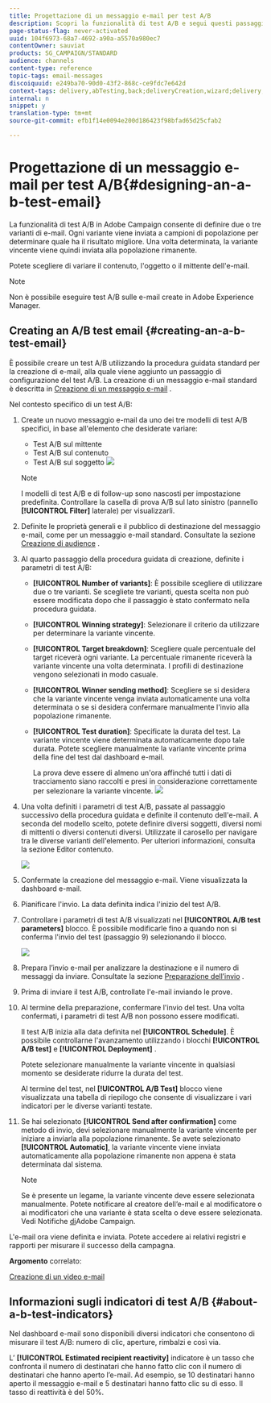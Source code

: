 ```yaml
---
title: Progettazione di un messaggio e-mail per test A/B
description: Scopri la funzionalità di test A/B e segui questi passaggi per creare un'e-mail da un modello di test A/B in Adobe Campaign.
page-status-flag: never-activated
uuid: 104f6973-68a7-4692-a90a-a5570a980ec7
contentOwner: sauviat
products: SG_CAMPAIGN/STANDARD
audience: channels
content-type: reference
topic-tags: email-messages
discoiquuid: e249ba70-90d0-43f2-868c-ce9fdc7e642d
context-tags: delivery,abTesting,back;deliveryCreation,wizard;delivery,main
internal: n
snippet: y
translation-type: tm+mt
source-git-commit: efb1f14e0094e200d186423f98bfad65d25cfab2

---
```



# Progettazione di un messaggio e-mail per test A/B{#designing-an-a-b-test-email}

La funzionalità di test A/B in Adobe Campaign consente di definire due o tre varianti di e-mail. Ogni variante viene inviata a campioni di popolazione per determinare quale ha il risultato migliore. Una volta determinata, la variante vincente viene quindi inviata alla popolazione rimanente.

Potete scegliere di variare il contenuto, l&#39;oggetto o il mittente dell&#39;e-mail.

>[!NOTE]
>
>Non è possibile eseguire test A/B sulle e-mail create in Adobe Experience Manager.

## Creating an A/B test email {#creating-an-a-b-test-email}

È possibile creare un test A/B utilizzando la procedura guidata standard per la creazione di e-mail, alla quale viene aggiunto un passaggio di configurazione del test A/B. La creazione di un messaggio e-mail standard è descritta in [Creazione di un messaggio e-mail](../../channels/using/creating-an-email.md) .

Nel contesto specifico di un test A/B:

1. Create un nuovo messaggio e-mail da uno dei tre modelli di test A/B specifici, in base all&#39;elemento che desiderate variare:

   * Test A/B sul mittente
   * Test A/B sul contenuto
   * Test A/B sul soggetto
   ![](assets/create_ab_testing.png)

   >[!NOTE]
   >
   >I modelli di test A/B e di follow-up sono nascosti per impostazione predefinita. Controllare la casella di prova A/B sul lato sinistro (pannello **[!UICONTROL Filter]** laterale) per visualizzarli.

1. Definite le proprietà generali e il pubblico di destinazione del messaggio e-mail, come per un messaggio e-mail standard. Consultate la sezione [Creazione di audience](../../audiences/using/creating-audiences.md) .
1. Al quarto passaggio della procedura guidata di creazione, definite i parametri di test A/B:

   * **[!UICONTROL Number of variants]**: È possibile scegliere di utilizzare due o tre varianti. Se scegliete tre varianti, questa scelta non può essere modificata dopo che il passaggio è stato confermato nella procedura guidata.
   * **[!UICONTROL Winning strategy]**: Selezionare il criterio da utilizzare per determinare la variante vincente.
   * **[!UICONTROL Target breakdown]**: Scegliere quale percentuale del target riceverà ogni variante. La percentuale rimanente riceverà la variante vincente una volta determinata. I profili di destinazione vengono selezionati in modo casuale.
   * **[!UICONTROL Winner sending method]**: Scegliere se si desidera che la variante vincente venga inviata automaticamente una volta determinata o se si desidera confermare manualmente l&#39;invio alla popolazione rimanente.
   * **[!UICONTROL Test duration]**: Specificate la durata del test. La variante vincente viene determinata automaticamente dopo tale durata. Potete scegliere manualmente la variante vincente prima della fine del test dal dashboard e-mail.

      La prova deve essere di almeno un&#39;ora affinché tutti i dati di tracciamento siano raccolti e presi in considerazione correttamente per selezionare la variante vincente.
   ![](assets/ab_parameters.png)

1. Una volta definiti i parametri di test A/B, passate al passaggio successivo della procedura guidata e definite il contenuto dell&#39;e-mail. A seconda del modello scelto, potete definire diversi soggetti, diversi nomi di mittenti o diversi contenuti diversi. Utilizzate il carosello per navigare tra le diverse varianti dell&#39;elemento. Per ulteriori informazioni, consulta la sezione Editor [](../../designing/using/designing-content-in-adobe-campaign.md) contenuto.

   ![](assets/create_ab_testing2.png)

1. Confermate la creazione del messaggio e-mail. Viene visualizzata la dashboard e-mail.
1. Pianificare l&#39;invio. La data definita indica l&#39;inizio del test A/B.
1. Controllare i parametri di test A/B visualizzati nel **[!UICONTROL A/B test parameters]** blocco. È possibile modificarle fino a quando non si conferma l&#39;invio del test (passaggio 9) selezionando il blocco.

   ![](assets/create_ab_testing3.png)

1. Prepara l’invio e-mail per analizzare la destinazione e il numero di messaggi da inviare. Consultate la sezione [Preparazione dell’invio](../../sending/using/preparing-the-send.md) .
1. Prima di inviare il test A/B, controllate l&#39;e-mail inviando le prove.
1. Al termine della preparazione, confermare l&#39;invio del test. Una volta confermati, i parametri di test A/B non possono essere modificati.

   Il test A/B inizia alla data definita nel **[!UICONTROL Schedule]**. È possibile controllarne l&#39;avanzamento utilizzando i blocchi **[!UICONTROL A/B test]** e **[!UICONTROL Deployment]** .

   Potete selezionare manualmente la variante vincente in qualsiasi momento se desiderate ridurre la durata del test.

   Al termine del test, nel **[!UICONTROL A/B Test]** blocco viene visualizzata una tabella di riepilogo che consente di visualizzare i vari indicatori per le diverse varianti testate.

1. Se hai selezionato **[!UICONTROL Send after confirmation]** come metodo di invio, devi selezionare manualmente la variante vincente per iniziare a inviarla alla popolazione rimanente. Se avete selezionato **[!UICONTROL Automatic]**, la variante vincente viene inviata automaticamente alla popolazione rimanente non appena è stata determinata dal sistema.

   >[!NOTE]
   >
   >Se è presente un legame, la variante vincente deve essere selezionata manualmente. Potete notificare al creatore dell’e-mail e al modificatore o ai modificatori che una variante è stata scelta o deve essere selezionata. Vedi Notifiche [di](../../administration/using/sending-internal-notifications.md)Adobe Campaign.

L&#39;e-mail ora viene definita e inviata. Potete accedere ai relativi registri e rapporti per misurare il successo della campagna.

**Argomento** correlato:

[Creazione di un video e-mail](https://docs.adobe.com/content/help/en/campaign-learn/campaign-standard-tutorials/getting-started/create-email-from-homepage.html)

## Informazioni sugli indicatori di test A/B {#about-a-b-test-indicators}

Nel dashboard e-mail sono disponibili diversi indicatori che consentono di misurare il test A/B: numero di clic, aperture, rimbalzi e così via.

L’ **[!UICONTROL Estimated recipient reactivity]** indicatore è un tasso che confronta il numero di destinatari che hanno fatto clic con il numero di destinatari che hanno aperto l’e-mail. Ad esempio, se 10 destinatari hanno aperto il messaggio e-mail e 5 destinatari hanno fatto clic su di esso. Il tasso di reattività è del 50%.
